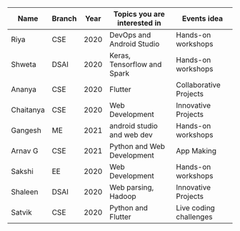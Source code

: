 
| Name| Branch | Year | Topics you are interested in | Events idea |
| ------------| ----------- | -------- |-------------------|----------------------|
| Riya | CSE | 2020 | DevOps and Android Studio | Hands-on workshops |
| Shweta | DSAI | 2020 | Keras, Tensorflow and Spark | Hands-on workshops |
| Ananya | CSE | 2020 | Flutter | Collaborative Projects |
| Chaitanya | CSE | 2020 | Web Development | Innovative Projects |
| Gangesh | ME | 2021 | android studio and web dev | Hands-on workshops | 
| Arnav G | CSE | 2021 | Python and Web Development | App Making
| Sakshi | EE | 2020 | Web Development | Hands-on workshops |
| Shaleen | DSAI | 2020 | Web parsing, Hadoop | Innovative Projects |
| Satvik | CSE | 2020 | Python and Flutter | Live coding challenges |
